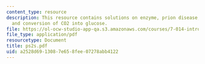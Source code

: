 ```yaml
---
content_type: resource
description: This resource contains solutions on enzyme, prion disease, fermentations
  and conversion of CO2 into glucose.
file: https://ol-ocw-studio-app-qa.s3.amazonaws.com/courses/7-014-introductory-biology-spring-2005/a2528d6913087e658fee07278abb4122_ps2s.pdf
file_type: application/pdf
resourcetype: Document
title: ps2s.pdf
uid: a2528d69-1308-7e65-8fee-07278abb4122
---
```

